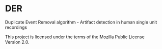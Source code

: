 # DER
Duplicate Event Removal algorithm - Artifact detection in human single unit recordings

This project is licensed under the terms of the Mozilla Public License Version 2.0.
